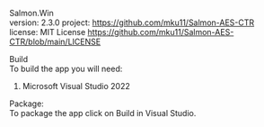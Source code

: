 Salmon.Win  
version: 2.3.0
project: https://github.com/mku11/Salmon-AES-CTR  
license: MIT License https://github.com/mku11/Salmon-AES-CTR/blob/main/LICENSE  
  
Build  
To build the app you will need:  
1. Microsoft Visual Studio 2022  
  
Package:  
To package the app click on Build in Visual Studio.  
  